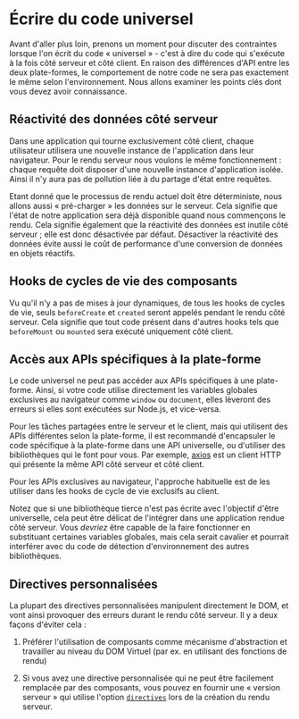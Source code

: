 # Écrire du code universel

Avant d'aller plus loin, prenons un moment pour discuter des contraintes lorsque l'on écrit du code « universel » - c'est à dire du code qui s'exécute à la fois côté serveur et côté client. En raison des différences d'API entre les deux plate-formes, le comportement de notre code ne sera pas exactement le même selon l'environnement. Nous allons examiner les points clés dont vous devez avoir connaissance.

## Réactivité des données côté serveur

Dans une application qui tourne exclusivement côté client, chaque utilisateur utilisera une nouvelle instance de l'application dans leur navigateur. Pour le rendu serveur nous voulons le même fonctionnement : chaque requête doit disposer d'une nouvelle instance d'application isolée. Ainsi il n'y aura pas de pollution liée à du partage d'état entre requêtes.

Etant donné que le processus de rendu actuel doit être déterministe, nous allons aussi « pré-charger » les données sur le serveur. Cela signifie que l'état de notre application sera déjà disponible quand nous commençons le rendu. Cela signifie également que la réactivité des données est inutile côté serveur ; elle est donc désactivée par défaut. Désactiver la réactivité des données évite aussi le coût de performance d'une conversion de données en objets réactifs.

## Hooks de cycles de vie des composants

Vu qu'il n'y a pas de mises à jour dynamiques, de tous les hooks de cycles de vie, seuls `beforeCreate` et `created` seront appelés pendant le rendu côté serveur. Cela signifie que tout code présent dans d'autres hooks tels que `beforeMount` ou `mounted` sera exécuté uniquement côté client.

## Accès aux APIs spécifiques à la plate-forme

Le code universel ne peut pas accéder aux APIs spécifiques à une plate-forme. Ainsi, si votre code utilise directement les variables globales exclusives au navigateur comme `window` ou `document`, elles lèveront des erreurs si elles sont exécutées sur Node.js, et vice-versa.

Pour les tâches partagées entre le serveur et le client, mais qui utilisent des APIs différentes selon la plate-forme, il est recommandé d'encapsuler le code spécifique à la plate-forme dans une API universelle, ou d'utiliser des bibliothèques qui le font pour vous. Par exemple, [axios](https://github.com/mzabriskie/axios) est un client HTTP qui présente la même API côté serveur et côté client.

Pour les APIs exclusives au navigateur, l'approche habituelle est de les utiliser dans les hooks de cycle de vie exclusifs au client.

Notez que si une bibliothèque tierce n'est pas écrite avec l'objectif d'être universelle, cela peut être délicat de l'intégrer dans une application rendue côté serveur. Vous *devriez* être capable de la faire fonctionner en substituant certaines variables globales, mais cela serait cavalier et pourrait interférer avec du code de détection d'environnement des autres bibliothèques.

## Directives personnalisées

La plupart des directives personnalisées manipulent directement le DOM, et vont ainsi provoquer des erreurs durant le rendu côté serveur. Il y a deux façons d'éviter cela :

1. Préférer l'utilisation de composants comme mécanisme d'abstraction et travailler au niveau du DOM Virtuel (par ex. en utilisant des fonctions de rendu)

2. Si vous avez une directive personnalisée qui ne peut être facilement remplacée par des composants, vous pouvez en fournir une « version serveur » qui utilise l'option [`directives`](./api.md#directives) lors de la création du rendu serveur.
